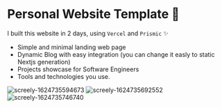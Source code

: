 # Personal Website Template 📰

I built this website in 2 days, using  `Vercel` and `Prismic` ✨

- Simple and minimal landing web page
- Dynamic Blog with easy integration (you can change it easly to static Nextjs generation)
- Projects showcase for Software Engineers
- Tools and technologies you use.

![screely-1624735594673](https://user-images.githubusercontent.com/50620277/123524874-c2d43f80-d6d5-11eb-9350-b82d1d4180c1.png)
![screely-1624735692552](https://user-images.githubusercontent.com/50620277/123524877-c5cf3000-d6d5-11eb-9010-eca0ec111b8b.png)
![screely-1624735746740](https://user-images.githubusercontent.com/50620277/123524880-c8318a00-d6d5-11eb-8c08-db354c31a120.png)
